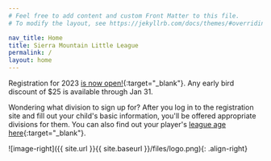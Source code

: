 ```yaml
---
# Feel free to add content and custom Front Matter to this file.
# To modify the layout, see https://jekyllrb.com/docs/themes/#overriding-theme-defaults

nav_title: Home
title: Sierra Mountain Little League
permalink: /
layout: home
---
```


Registration for 2023 [is now open!](https://www.sierramountainll.com/Default.aspx?tabid=890579){:target="_blank"}. Any early bird discount of $25 is available through Jan 31.

Wondering what division to sign up for? After you log in to the registration site
and fill out your child's basic information, you'll be offered appropriate divisions
for them. You can also find out your player's [league age
here](https://www.littleleague.org/play-little-league/determine-league-age/){:target="_blank"}.

![image-right]({{ site.url }}{{ site.baseurl }}/files/logo.png){: .align-right}
